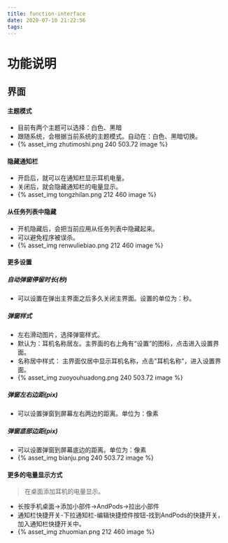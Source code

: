 ```yaml
---
title: function-interface
date: 2020-07-10 21:22:56
tags:
---
```

# 功能说明
## 界面

#### 主题模式
* 目前有两个主题可以选择：白色、黑暗
* 跟随系统，会根据当前系统的主题模式。自动在：白色、黑暗切换。
* {% asset_img zhutimoshi.png 240 503.72 image %}

#### 隐藏通知栏
* 开启后，就可以在通知栏显示耳机电量。
* 关闭后，就会隐藏通知栏的电量显示。
* {% asset_img tongzhilan.png 212 460 image %}

#### 从任务列表中隐藏
* 开机隐藏后，会把当前应用从任务列表中隐藏起来。
* 可以避免程序被误杀。
* {% asset_img renwuliebiao.png 212 460 image %}

#### 更多设置

##### 自动弹窗停留时长(秒)
* 可以设置在弹出主界面之后多久关闭主界面。设置的单位为：秒。

##### 弹窗样式
* 左右滑动图片，选择弹窗样式。
* 默认为：耳机名称居左。主界面的右上角有“设置”的图标，点击进入设置界面。
* 名称居中样式： 主界面仅居中显示耳机名称，点击"耳机名称"，进入设置界面。
* {% asset_img zuoyouhuadong.png 240 503.72 image %}

##### 弹窗左右边距(pix)
* 可以设置弹窗到屏幕左右两边的距离。单位为：像素

##### 弹窗底部边距(pix)
* 可以设置弹窗到屏幕底边的距离。单位为：像素
* {% asset_img bianju.png 240 503.72 image %}

#### 更多的电量显示方式
> 在桌面添加耳机的电量显示。
* 长按手机桌面->添加小部件->AndPods->拉出小部件
* 通知栏快捷开关-下拉通知栏-编辑快捷控件按钮-找到AndPods的快捷开关，加入通知栏快捷开关中。
* {% asset_img zhuomian.png 212 460 image %}
